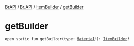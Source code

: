 [BrAPI](../../index.md) / [Br.API](../index.md) / [ItemBuilder](index.md) / [getBuilder](./get-builder.md)

# getBuilder

`open static fun getBuilder(type: `[`Material`](https://hub.spigotmc.org/javadocs/spigot/org/bukkit/Material.html)`!): `[`ItemBuilder`](index.md)`!`